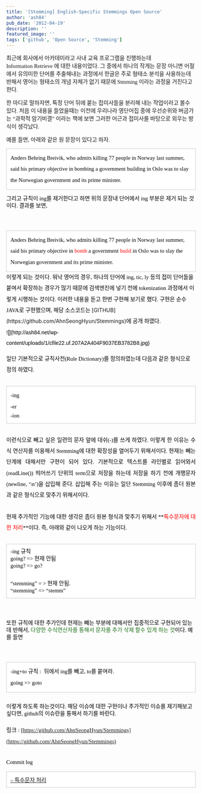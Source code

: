 ```yaml
---
title: '[Stemming] English-Specific Stemmings Open Source'
author: 'ash84'
pub_date: '2012-04-19'
description: ''
featured_image: ''
tags: ['github', 'Open Source', 'Stemming']
---
```



<span style="font-family: Dotum, 돋움; "><span style="font-size: 11pt; font-family: Dotum, 돋움; ">최근에 회사에서 아카데미라고 사내 교육 프로그램을 진행하는데 Information </span></span><span style="font-size: 11pt; font-family: Dotum, 돋움; ">Retrieve</span><span style="font-size: 11pt; font-family: Dotum, 돋움; "> 에 대한 내용이었다. 그 중에서 하나의 작게는 문장 아니면 어절</span><span style="font-size: 11pt; font-family: Dotum, 돋움; ">에서 유의미한 단어를 추출해</span><span style="font-size: 11pt; font-family: Dotum, 돋움; ">내는 과정에서 한글은 주로 형태소 분석을 사용하는데 반해서 영어는 형태소의 개념 자체가 없기 때문에 Stmming 이라는 과정을 거친다고 한다. </span>

<span style="font-size: 11pt; font-family: Dotum, 돋움; ">한 마디로 말하자면, 특정 단어 뒤에 붙는 접미사들을 분리해 내는 작업이라고 볼수 있다. 처음 이 내용을 들었을때는 </span><span style="font-size: 11pt; font-family: Dotum, 돋움; ">이전에 우리나라 영단어집 중에 우선순위와 버금가는 “과학적 암기비결” 이라는 책에 보면 그러한 어근과 접미사를 바탕으로 외우는 방식이 생각났다. </span>

<span style="font-size: 11pt; font-family: Dotum, 돋움; ">예를 들면, 아래와 같은 원 문장이 있다고 하자. </span>

<div class="txc-textbox" style="border-top-style: solid; border-right-style: solid; border-bottom-style: solid; border-left-style: solid; border-top-width: 1px; border-right-width: 1px; border-bottom-width: 1px; border-left-width: 1px; border-top-color: rgb(203, 203, 203); border-right-color: rgb(203, 203, 203); border-bottom-color: rgb(203, 203, 203); border-left-color: rgb(203, 203, 203); background-color: rgb(255, 255, 255); padding-top: 10px; padding-right: 10px; padding-bottom: 10px; padding-left: 10px; "><span style="color: rgb(0, 0, 0); line-height: 2; text-align: left; font-size: 11pt; font-family: Dotum, 돋움; ">Anders Behring Breivik, who admits killing 77 people in Norway last summer, said his primary objective in bombing a government building in Oslo was to slay the Norwegian government and its prime minister.</span>

</div><span style="color: rgb(0, 0, 0); font-family: arial; font-size: 14px; line-height: 2; text-align: left; ">  
</span>

<span style="color: rgb(0, 0, 0); font-family: arial; font-size: 14px; line-height: 2; text-align: left; ">  
</span>

<font color="#000000" face="arial"><span style="line-height: 19px; font-size: 11pt; font-family: Dotum, 돋움; ">그리고 규칙이 ing를 제거한다고 하면 위의 문장내 단어에서 ing 부분은 제거 되는 것이다. 결과를 보면, </span></font>

<font color="#000000" face="arial"><span style="font-size: 14px; line-height: 2;">  
</span></font>

<div class="txc-textbox" style="line-height: 2; border-top-style: solid; border-right-style: solid; border-bottom-style: solid; border-left-style: solid; border-top-width: 1px; border-right-width: 1px; border-bottom-width: 1px; border-left-width: 1px; border-top-color: rgb(203, 203, 203); border-right-color: rgb(203, 203, 203); border-bottom-color: rgb(203, 203, 203); border-left-color: rgb(203, 203, 203); background-color: rgb(255, 255, 255); padding-top: 10px; padding-right: 10px; padding-bottom: 10px; padding-left: 10px; "><span style="color: rgb(0, 0, 0); font-family: arial; font-size: 14px; line-height: 2; text-align: left; "><span style="font-family: Dotum, 돋움; "><span style="font-size: 11pt; font-family: Dotum, 돋움; ">Anders Behring Breivik, who admits killing 77 people in Norway last summer, said his primary objective in </span><span style="color: rgb(255, 0, 0); font-size: 11pt; font-family: Dotum, 돋움; ">bomb</span></span><span style="font-family: Dotum, 돋움; "><span style="font-size: 11pt; font-family: Dotum, 돋움; "> a government </span><span style="color: rgb(255, 0, 0); font-size: 11pt; font-family: Dotum, 돋움; ">build</span></span><span style="font-size: 11pt; font-family: Dotum, 돋움; "> in Oslo was to slay the Norwegian government and its prime minister.</span></span>

</div><div style="line-height: 2; "><span style="color: rgb(0, 0, 0); font-family: arial; font-size: 14px; line-height: 2; text-align: left; ">  
</span></div><div style="line-height: 2; "><span style="color: rgb(0, 0, 0); line-height: 2; text-align: left; font-size: 11pt; font-family: Dotum, 돋움; ">이렇게 되는 것이다. 워낙 영어의 경우, 하나의 단어에 ing, tic, ly 등의 접미 단어들을 붙여서 확장하는 경우가 많기 때문에 검색엔진에 넣기 전에 </span><span style="color: rgb(0, 0, 0); line-height: 2; font-size: 11pt; font-family: Dotum, 돋움; ">tokenization 과정에서 이렇게 시행하는 것이다. </span><span style="color: rgb(0, 0, 0); font-family: Dotum, 돋움; font-size: 11pt; line-height: 2; text-align: left; ">이러한 내용을 듣고 한번 구현해 보기로 했다. 구현은 순수 JAVA로 구현했으며, 해당 소스코드는 </span>[GITHUB](https://github.com/AhnSeongHyun/Stemmings)<span style="color: rgb(0, 0, 0); font-family: Dotum, 돋움; font-size: 11pt; line-height: 2; text-align: left; ">에 공개 하였다. </span></div><div style="line-height: 2; "><span style="color: rgb(0, 0, 0); font-family: arial; font-size: 14px; line-height: 2; text-align: left; ">  
</span></div><div style="line-height: 2; "><span style="color: rgb(0, 0, 0); font-family: arial; font-size: 14px; line-height: 2; text-align: left; ">  
</span></div><div style="line-height: 2; "><span style="color: rgb(0, 0, 0); font-family: arial; font-size: 14px; line-height: 2; text-align: left; ">![](http://ash84.net/wp-content/uploads/1/cfile22.uf.207A2A404F9037EB3782B8.jpg)

</span></div><div style="line-height: 2; "><span style="color: rgb(0, 0, 0); line-height: 2; text-align: left; font-size: 11pt; font-family: Dotum, 돋움; ">일단 기본적으로 규칙사전(Rule Dictionary)를 정의하였는데 다음과 같은 형식으로 정의 하였다. </span></div><div style="line-height: 2; "><span style="color: rgb(0, 0, 0); font-family: arial; font-size: 14px; line-height: 2; text-align: left; ">  
</span></div><div class="txc-textbox" style="border-top-style: solid; border-right-style: solid; border-bottom-style: solid; border-left-style: solid; border-top-width: 1px; border-right-width: 1px; border-bottom-width: 1px; border-left-width: 1px; border-top-color: rgb(203, 203, 203); border-right-color: rgb(203, 203, 203); border-bottom-color: rgb(203, 203, 203); border-left-color: rgb(203, 203, 203); background-color: rgb(255, 255, 255); padding-top: 10px; padding-right: 10px; padding-bottom: 10px; padding-left: 10px; "><div style="line-height: 2; "><span style="color: rgb(0, 0, 0); line-height: 2; text-align: left; font-size: 11pt; font-family: Dotum, 돋움; ">-ing</span></div><div style="line-height: 2; "><span style="color: rgb(0, 0, 0); line-height: 2; text-align: left; font-size: 11pt; font-family: Dotum, 돋움; ">-er</span></div><div style="line-height: 2; "><span style="color: rgb(0, 0, 0); line-height: 19px; text-align: left; font-size: 11pt; font-family: Dotum, 돋움; ">-ion</span></div><div><span style="color: rgb(0, 0, 0); font-family: arial; line-height: 2; text-align: left; font-size: 11pt; "></span></div></div><div style="line-height: 2; "><span style="color: rgb(0, 0, 0); font-family: arial; line-height: 2; text-align: left; font-size: 11pt; ">  
</span></div><div style="line-height: 2; text-align: justify; "><span style="color: rgb(0, 0, 0); font-family: arial; line-height: 2; text-align: left; font-size: 11pt; "><span style="font-family: Dotum, 돋움; ">이런식으로 빼고 싶은 일련의 문자 앞에 대쉬(-)를 쓰게 하였다. 이렇게 한 이유는 수식 연산자를 이용해서 Stemming에 대한 확장성을 열어두기 위해서이다. 현재는 빼는 단계에 대해서만 구현이 되어 있다. 기본적으로 텍스트를 라인별로 읽어와서(readLine()) 띄어쓰기 단위의 term으로 저장을 하는데 저장을 하기 전에 개행문자(newline, ‘\n’)을 삽입</span><span style="font-family: Dotum, 돋움; ">해 준다. 삽입해 주는 이유는 일단 Stemming 이후에 좀더 원본과 같은 형식으로 맞추기 위해서이다. </span></span></div><div style="line-height: 2; "><span style="color: rgb(0, 0, 0); font-family: arial; font-size: 14px; line-height: 2; text-align: left; ">  
</span></div><div style="line-height: 2; text-align: justify; "><font color="#000000" face="arial"><span style="line-height: 2; font-size: 11pt; "><span style="font-family: Dotum, 돋움; ">현재 추가적인 기능에 대한 생각은 좀더 원본 형식과 맞추기 위해서 **<span style="color: rgb(255, 0, 0); ">특수문자에 대한 처리</span>**이다. </span><span style="font-family: Dotum, 돋움; ">즉, 아래와 같이 나오게 하는 기능이다. </span></span></font></div><div style="line-height: 2; "><font color="#000000" face="arial"><span style="font-size: 14px; line-height: 2;">  
</span></font></div><div class="txc-textbox" style="border-top-style: solid; border-right-style: solid; border-bottom-style: solid; border-left-style: solid; border-top-width: 1px; border-right-width: 1px; border-bottom-width: 1px; border-left-width: 1px; border-top-color: rgb(203, 203, 203); border-right-color: rgb(203, 203, 203); border-bottom-color: rgb(203, 203, 203); border-left-color: rgb(203, 203, 203); background-color: rgb(255, 255, 255); padding-top: 10px; padding-right: 10px; padding-bottom: 10px; padding-left: 10px; "><div style="line-height: 2; "><font color="#000000" face="arial"><span style="line-height: 19px; font-size: 11pt; "><span style="font-family: Dotum, 돋움; ">-ing 규칙</span></span></font></div><div style="line-height: 2; "><font color="#000000" face="arial"><span style="line-height: 19px; font-size: 11pt; font-family: Dotum, 돋움; ">going? => 현재 안됨</span></font></div><div style="line-height: 2; "><font color="#000000" face="arial"><span style="line-height: 19px; font-size: 11pt; font-family: Dotum, 돋움; ">going? => go?</span></font></div><div style="line-height: 2; "><font color="#000000" face="arial"><span style="font-size: 14px; line-height: 2;">  
</span></font></div><div style="line-height: 2; "><font color="#000000" face="arial"><span style="line-height: 19px; font-size: 11pt; font-family: Dotum, 돋움; ">“stemming” = > 현재 안됨. </span></font></div><div style="line-height: 2; "><font color="#000000" face="arial"><span style="line-height: 19px; font-size: 11pt; "><span style="font-family: Dotum, 돋움; ">“stemming” => “stemm”</span></span></font></div></div><div style="line-height: 2; "><font color="#000000" face="arial"><span style="font-size: 14px; line-height: 2;">  
</span></font></div><div style="line-height: 2; "><font color="#000000" face="arial"><span style="font-size: 14px; line-height: 2;">  
</span></font></div><div style="line-height: 2; "><font color="#000000" face="arial"><span style="line-height: 19px; font-size: 11pt; font-family: Dotum, 돋움; ">또한 규칙에 대한 추가인데 현재는 빼는 부분에 대해서만 집중적으로 구현되어 있는데 반해서, <span style="color: rgb(34, 116, 28); ">다양한 수식연산자를 통해서 문자를 추가 삭제 할수 있게 하는 것</span>이다. 예를 들면 </span></font></div><div style="line-height: 2; "><font color="#000000" face="arial"><span style="font-size: 14px; line-height: 2;">  
</span></font></div><div style="line-height: 2; "><font color="#000000" face="arial"><span style="font-size: 14px; line-height: 2;">  
</span></font></div><div style="line-height: 2; "><div class="txc-textbox" style="border-top-style: solid; border-right-style: solid; border-bottom-style: solid; border-left-style: solid; border-top-width: 1px; border-right-width: 1px; border-bottom-width: 1px; border-left-width: 1px; border-top-color: rgb(203, 203, 203); border-right-color: rgb(203, 203, 203); border-bottom-color: rgb(203, 203, 203); border-left-color: rgb(203, 203, 203); background-color: rgb(255, 255, 255); padding-top: 10px; padding-right: 10px; padding-bottom: 10px; padding-left: 10px; "><div><font color="#000000" face="arial"><span style="font-size: 14px; line-height: 2; "><span style="font-size: 11pt; "><span style="font-family: Dotum, 돋움; ">-ing+to</span></span><span style="font-size: 11pt; font-family: Dotum, 돋움; "> 규칙 :  뒤에서 ing를 빼고, to를 붙여라. </span></span></font></div><div><font color="#000000" face="arial"><span style="font-size: 14px; line-height: 2; "><span style="font-size: 11pt; font-family: Dotum, 돋움; ">going</span><span style="font-size: 11pt; "><span style="font-family: Dotum, 돋움; "> => goto</span></span></span></font></div></div></div><div style="line-height: 2; "><font color="#000000" face="arial"><span style="font-size: 14px; line-height: 2; ">  
</span></font></div><div style="line-height: 2; "><font color="#000000" face="arial"><span style="line-height: 19px; font-size: 11pt; font-family: Dotum, 돋움; ">이렇게 하도록 하는것이다. 해당 이슈에 대한 구현이나 추가적인 이슈를 제기해보고 싶다면, github의 이슈란을 통해서 하기를 바란다. </span></font></div><div style="line-height: 2; "><font color="#000000" face="arial"><span style="line-height: 19px; font-size: 11pt; font-family: Dotum, 돋움; ">  
</span></font></div><div><font color="#000000" face="Dotum, 돋움"><span style="font-size: 15px; line-height: 2;">링크 : [https://github.com/AhnSeongHyun/Stemmings](https://github.com/AhnSeongHyun/Stemmings)</span></font></div><div><font color="#000000" face="Dotum, 돋움">  
</font></div><div><font color="#000000" face="Dotum, 돋움">  
</font></div><div><font color="#000000" face="Dotum, 돋움"><span style="font-size: 11pt; ">Commit log</span></font></div><div><font color="#000000" face="Dotum, 돋움">  
</font></div><div class="txc-textbox" style="border-top-style: solid; border-right-style: solid; border-bottom-style: solid; border-left-style: solid; border-top-width: 1px; border-right-width: 1px; border-bottom-width: 1px; border-left-width: 1px; border-top-color: rgb(203, 203, 203); border-right-color: rgb(203, 203, 203); border-bottom-color: rgb(203, 203, 203); border-left-color: rgb(203, 203, 203); background-color: rgb(255, 255, 255); padding-top: 10px; padding-right: 10px; padding-bottom: 10px; padding-left: 10px; "><div><font color="#000000" face="Dotum, 돋움">[<span style="font-size: 11pt; ">– 특수문자 처리 </span>](https://github.com/AhnSeongHyun/Stemmings/commit/22fad66418c3ed0fbcbf4c5b407f75179b3bd774)  
</font></div></div><div style="line-height: 2; "><font color="#000000" face="arial"><span style="font-size: 14px; line-height: 2;">  
</span></font></div>

